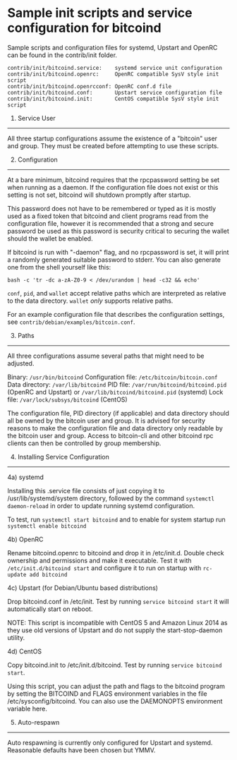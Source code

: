 Sample init scripts and service configuration for bitcoind
==========================================================

Sample scripts and configuration files for systemd, Upstart and OpenRC
can be found in the contrib/init folder.

    contrib/init/bitcoind.service:    systemd service unit configuration
    contrib/init/bitcoind.openrc:     OpenRC compatible SysV style init script
    contrib/init/bitcoind.openrcconf: OpenRC conf.d file
    contrib/init/bitcoind.conf:       Upstart service configuration file
    contrib/init/bitcoind.init:       CentOS compatible SysV style init script

1. Service User
---------------------------------

All three startup configurations assume the existence of a "bitcoin" user
and group.  They must be created before attempting to use these scripts.

2. Configuration
---------------------------------

At a bare minimum, bitcoind requires that the rpcpassword setting be set
when running as a daemon.  If the configuration file does not exist or this
setting is not set, bitcoind will shutdown promptly after startup.

This password does not have to be remembered or typed as it is mostly used
as a fixed token that bitcoind and client programs read from the configuration
file, however it is recommended that a strong and secure password be used
as this password is security critical to securing the wallet should the
wallet be enabled.

If bitcoind is run with "-daemon" flag, and no rpcpassword is set, it will
print a randomly generated suitable password to stderr.  You can also
generate one from the shell yourself like this:

`bash -c 'tr -dc a-zA-Z0-9 < /dev/urandom | head -c32 && echo'`


`conf`, `pid`, and `wallet` accept relative paths which are interpreted as
relative to the data directory. `wallet` *only* supports relative paths.

For an example configuration file that describes the configuration settings,
see `contrib/debian/examples/bitcoin.conf`.

3. Paths
---------------------------------

All three configurations assume several paths that might need to be adjusted.

Binary:              `/usr/bin/bitcoind`
Configuration file:  `/etc/bitcoin/bitcoin.conf`
Data directory:      `/var/lib/bitcoind`
PID file:            `/var/run/bitcoind/bitcoind.pid` (OpenRC and Upstart) or `/var/lib/bitcoind/bitcoind.pid` (systemd)
Lock file:           `/var/lock/subsys/bitcoind` (CentOS)

The configuration file, PID directory (if applicable) and data directory
should all be owned by the bitcoin user and group.  It is advised for security
reasons to make the configuration file and data directory only readable by the
bitcoin user and group.  Access to bitcoin-cli and other bitcoind rpc clients
can then be controlled by group membership.

4. Installing Service Configuration
-----------------------------------

4a) systemd

Installing this .service file consists of just copying it to
/usr/lib/systemd/system directory, followed by the command
`systemctl daemon-reload` in order to update running systemd configuration.

To test, run `systemctl start bitcoind` and to enable for system startup run
`systemctl enable bitcoind`

4b) OpenRC

Rename bitcoind.openrc to bitcoind and drop it in /etc/init.d.  Double
check ownership and permissions and make it executable.  Test it with
`/etc/init.d/bitcoind start` and configure it to run on startup with
`rc-update add bitcoind`

4c) Upstart (for Debian/Ubuntu based distributions)

Drop bitcoind.conf in /etc/init.  Test by running `service bitcoind start`
it will automatically start on reboot.

NOTE: This script is incompatible with CentOS 5 and Amazon Linux 2014 as they
use old versions of Upstart and do not supply the start-stop-daemon utility.

4d) CentOS

Copy bitcoind.init to /etc/init.d/bitcoind. Test by running `service bitcoind start`.

Using this script, you can adjust the path and flags to the bitcoind program by
setting the BITCOIND and FLAGS environment variables in the file
/etc/sysconfig/bitcoind. You can also use the DAEMONOPTS environment variable here.

5. Auto-respawn
-----------------------------------

Auto respawning is currently only configured for Upstart and systemd.
Reasonable defaults have been chosen but YMMV.

